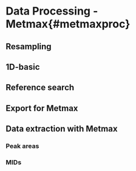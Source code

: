 # Data Processing - Metmax{#metmaxproc}

## Resampling

## 1D-basic

## Reference search

## Export for Metmax

## Data extraction with Metmax

### Peak areas

### MIDs
